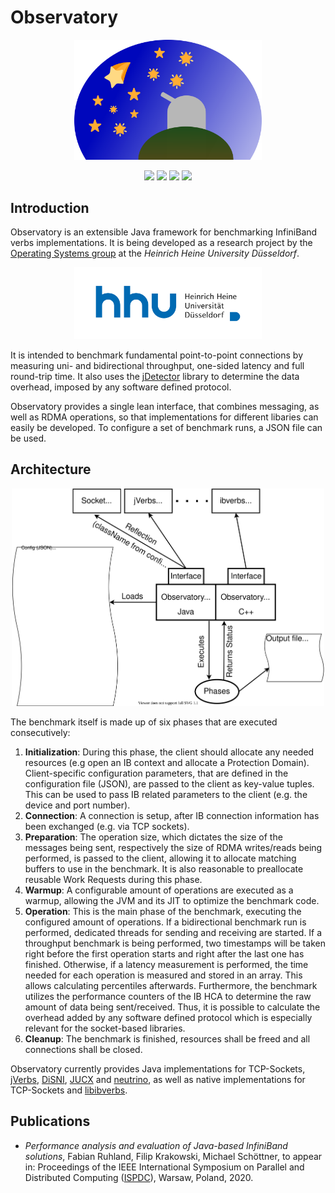 # Observatory

<p align="center">
  <a href="https://www.cs.hhu.de/en/research-groups/operating-systems-prof-dr-michael-schoettner/research/observatory.html"><img src="logo.svg" width=300></a>
</p>

<p align="center">
  <a href="https://travis-ci.org/hhu-bsinfo/observatory"><img src="https://www.travis-ci.org/hhu-bsinfo/observatory.svg?branch=master"></a>
  <a href="https://openjdk.java.net/projects/jdk8/"><img src="https://img.shields.io/badge/java-8-blue.svg"></a>
  <a href="https://isocpp.org/"><img src="https://img.shields.io/badge/C%2B%2B-11-blue"></a>
  <a href="https://github.com/hhu-bsinfo/observatory/blob/master/LICENSE"><img src="https://img.shields.io/badge/license-GPLv3-orange.svg"></a>
</p>

## Introduction

Observatory is an extensible Java framework for benchmarking InfiniBand verbs implementations. It is being developed as a research project by the [Operating Systems group](https://www.cs.hhu.de/en/research-groups/operating-systems.html) at the *Heinrich Heine University Düsseldorf*.

<p align="center">
  <a href="https://www.uni-duesseldorf.de/home/en/home.html"><img src="hhu.svg" width=300></a>
</p>

It is intended to benchmark fundamental point-to-point connections by measuring uni- and bidirectional throughput, one-sided latency and full round-trip time. It also uses the [jDetector](https://github.com/hhu-bsinfo/jdetector) library to determine the data overhead, imposed by any software defined protocol.

Observatory provides a single lean interface, that combines messaging, as well as RDMA operations, so that implementations for different libaries can easily be developed. To configure a set of benchmark runs, a JSON file can be used.

## Architecture

<p align="center">
  <img src="architecture.svg" width=500>
</p>

The benchmark itself is made up of six phases that are executed consecutively:

 1. **Initialization**: During this phase, the client should allocate any needed resources (e.g open an IB context and allocate a Protection Domain). Client-specific configuration parameters, that are defined in the configuration file (JSON), are passed to the client as key-value tuples. This can be used to pass IB related parameters to the client (e.g. the device and port number).
 2. **Connection**: A connection is setup, after IB connection information has been exchanged (e.g. via TCP sockets).
 3. **Preparation**: The operation size, which dictates the size of the messages being sent, respectively the size of RDMA writes/reads being performed, is passed to the client, allowing it to allocate matching buffers to use in the benchmark. It is also reasonable to preallocate reusable Work Requests during this phase.
 4. **Warmup**: A configurable amount of operations are executed as a warmup, allowing the JVM and its JIT to optimize the benchmark code.
 5. **Operation**: This is the main phase of the benchmark, executing the configured amount of operations. If a bidirectional benchmark run is performed, dedicated threads for sending and receiving are started. If a throughput benchmark is being performed, two timestamps will be taken right before the first operation starts and right after the last one has finished. Otherwise, if a latency measurement is performed, the time needed for each operation is measured and stored in an array. This allows calculating percentiles afterwards. Furthermore, the benchmark utilizes the performance counters of the IB HCA to determine the raw amount of data being sent/received. Thus, it is possible to calculate the overhead added by any software defined protocol which is especially relevant for the socket-based libraries.
 6. **Cleanup**: The benchmark is finished, resources shall be freed and all connections shall be closed.
  
Observatory currently provides Java implementations for TCP-Sockets, [jVerbs](https://www.ibm.com/support/knowledgecenter/en/SSYKE2_7.1.0/com.ibm.java.lnx.71.doc/diag/understanding/rdma_jverbs.html), [DiSNI](https://developer.ibm.com/technologies/analytics/projects/direct-storage-and-networking-interface-disni/), [JUCX](https://www.openucx.org/) and [neutrino](https://www.cs.hhu.de/en/research-groups/operating-systems-prof-dr-michael-schoettner/research/neutrino.html), as well as native implementations for TCP-Sockets and [libibverbs](https://github.com/linux-rdma/rdma-core).

## Publications

 - *Performance analysis and evaluation of Java-based InfiniBand solutions*, Fabian Ruhland, Filip Krakowski, Michael Schöttner, to appear in: Proceedings of the IEEE International Symposium on Parallel and Distributed Computing ([ISPDC](https://ispdc2020.ipipan.waw.pl/)), Warsaw, Poland, 2020.
